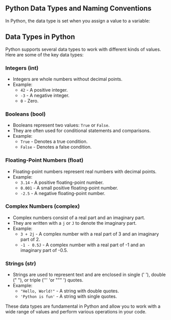 ## Python Data Types and Naming Conventions

In Python, the data type is set when you assign a value to a variable:


## Data Types in Python

Python supports several data types to work with different kinds of values. Here are some of the key data types:

### Integers (int)

- Integers are whole numbers without decimal points.
- Example: 
  - `42` - A positive integer.
  - `-3` - A negative integer.
  - `0` - Zero.

### Booleans (bool)

- Booleans represent two values: `True` or `False`.
- They are often used for conditional statements and comparisons.
- Example:
  - `True` - Denotes a true condition.
  - `False` - Denotes a false condition.

### Floating-Point Numbers (float)

- Floating-point numbers represent real numbers with decimal points.
- Example:
  - `3.14` - A positive floating-point number.
  - `0.001` - A small positive floating-point number.
  - `-2.5` - A negative floating-point number.

### Complex Numbers (complex)

- Complex numbers consist of a real part and an imaginary part.
- They are written with a `j` or `J` to denote the imaginary part.
- Example:
  - `3 + 2j` - A complex number with a real part of 3 and an imaginary part of 2.
  - `-1 - 0.5J` - A complex number with a real part of -1 and an imaginary part of -0.5.

### Strings (str)

- Strings are used to represent text and are enclosed in single (' '), double (" "), or triple (''' 'or """ ') quotes.
- Example:
  - `"Hello, World!"` - A string with double quotes.
  - `'Python is fun'` - A string with single quotes.

These data types are fundamental in Python and allow you to work with a wide range of values and perform various operations in your code.



